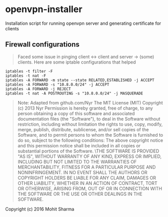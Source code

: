 # openvpn-installer
Installation script for running openvpn server and generating certificate for clients

## Firewall configurations
> Faced some issue in pinging client <-> client and server -> (some) clients. Here are some iptable configurations that helped

```shell
iptables -t filter -F
iptables -t nat -F
iptables -A FORWARD -m state --state RELATED,ESTABLISHED -j ACCEPT
iptables -A FORWARD -s "10.8.0.0/24" -j ACCEPT
iptables -A FORWARD -j REJECT
iptables -t nat -A POSTROUTING -s "10.8.0.0/24" -j MASQUERADE
```


> Note:
Adapted from github.com/Nyr
The MIT License (MIT)
Copyright (c) 2013 Nyr
Permission is hereby granted, free of charge, to any person obtaining a copy of
this software and associated documentation files (the "Software"), to deal in
the Software without restriction, including without limitation the rights to
use, copy, modify, merge, publish, distribute, sublicense, and/or sell copies of
the Software, and to permit persons to whom the Software is furnished to do so,
subject to the following conditions:
The above copyright notice and this permission notice shall be included in all
copies or substantial portions of the Software.
\THE SOFTWARE IS PROVIDED "AS IS", WITHOUT WARRANTY OF ANY KIND, EXPRESS OR
IMPLIED, INCLUDING BUT NOT LIMITED TO THE WARRANTIES OF MERCHANTABILITY, FITNESS
FOR A PARTICULAR PURPOSE AND NONINFRINGEMENT. IN NO EVENT SHALL THE AUTHORS OR
COPYRIGHT HOLDERS BE LIABLE FOR ANY CLAIM, DAMAGES OR OTHER LIABILITY, WHETHER
IN AN ACTION OF CONTRACT, TORT OR OTHERWISE, ARISING FROM, OUT OF OR IN
CONNECTION WITH THE SOFTWARE OR THE USE OR OTHER DEALINGS IN THE SOFTWARE.


Copyright (c) 2016 Mohit Sharma
